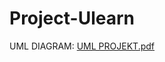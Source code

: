 # Project-Ulearn
UML DIAGRAM: [UML PROJEKT.pdf](https://github.com/IzamAriff/Project-Ulearn/files/10960017/UML.PROJEKT.pdf)
